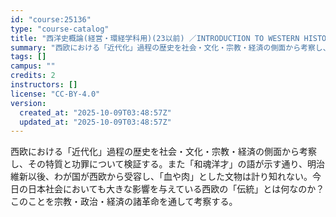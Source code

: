 ```yaml
---
id: "course:25136"
type: "course-catalog"
title: "西洋史概論(経営・環経学科用)(23以前) ／INTRODUCTION TO WESTERN HISTORY"
summary: "西欧における「近代化」過程の歴史を社会・文化・宗教・経済の側面から考察し、その特質と功罪について検証する。また「和魂洋才」の語が示す通り、明治維新以後、わが国が西欧から受容し、「血や肉」とした文物は計り知れない。今日の日本社会においても大き…"
tags: []
campus: ""
credits: 2
instructors: []
license: "CC-BY-4.0"
version:
  created_at: "2025-10-09T03:48:57Z"
  updated_at: "2025-10-09T03:48:57Z"
---
```

西欧における「近代化」過程の歴史を社会・文化・宗教・経済の側面から考察し、その特質と功罪について検証する。また「和魂洋才」の語が示す通り、明治維新以後、わが国が西欧から受容し、「血や肉」とした文物は計り知れない。今日の日本社会においても大きな影響を与えている西欧の「伝統」とは何なのか？このことを宗教・政治・経済の諸革命を通して考察する。
